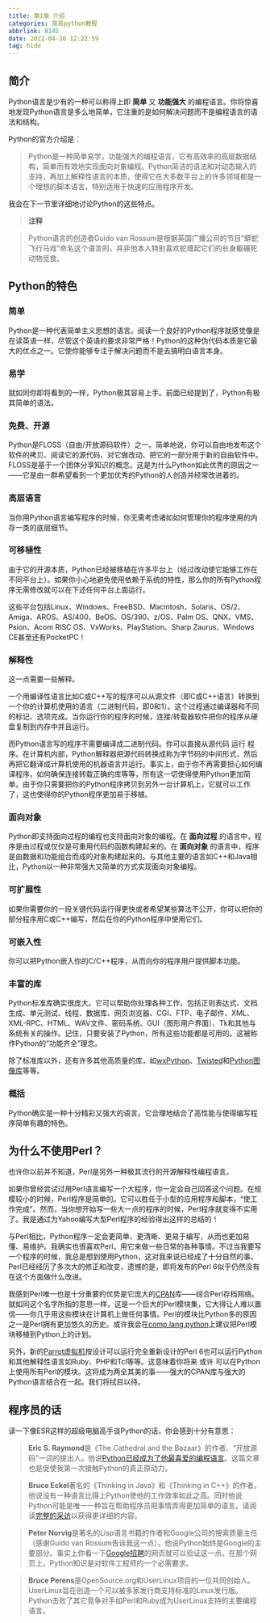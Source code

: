 ```yaml
---
title: 第1章 介绍
categories: 简易python教程
abbrlink: 8145
date: 2022-04-26 12:22:59
tag: hide
---
```

## 简介
Python语言是少有的一种可以称得上即 **简单** 又 **功能强大** 的编程语言。你将惊喜地发现Python语言是多么地简单，它注重的是如何解决问题而不是编程语言的语法和结构。
<!-- more -->
Python的官方介绍是：
> Python是一种简单易学，功能强大的编程语言，它有高效率的高层数据结构，简单而有效地实现面向对象编程。Python简洁的语法和对动态输入的支持，再加上解释性语言的本质，使得它在大多数平台上的许多领域都是一个理想的脚本语言，特别适用于快速的应用程序开发。

我会在下一节里详细地讨论Python的这些特点。


> **注释**

> Python语言的创造者Guido van Rossum是根据英国广播公司的节目“蟒蛇飞行马戏”命名这个语言的，并非他本人特别喜欢蛇缠起它们的长身躯碾死动物觅食。


## Python的特色

### 简单
Python是一种代表简单主义思想的语言。阅读一个良好的Python程序就感觉像是在读英语一样，尽管这个英语的要求非常严格！Python的这种伪代码本质是它最大的优点之一。它使你能够专注于解决问题而不是去搞明白语言本身。

### 易学
就如同你即将看到的一样，Python极其容易上手。前面已经提到了，Python有极其简单的语法。

### 免费、开源
Python是FLOSS（自由/开放源码软件）之一。简单地说，你可以自由地发布这个软件的拷贝、阅读它的源代码、对它做改动、把它的一部分用于新的自由软件中。FLOSS是基于一个团体分享知识的概念。这是为什么Python如此优秀的原因之一——它是由一群希望看到一个更加优秀的Python的人创造并经常改进着的。

### 高层语言
当你用Python语言编写程序的时候，你无需考虑诸如如何管理你的程序使用的内存一类的底层细节。

### 可移植性
由于它的开源本质，Python已经被移植在许多平台上（经过改动使它能够工作在不同平台上）。如果你小心地避免使用依赖于系统的特性，那么你的所有Python程序无需修改就可以在下述任何平台上面运行。

这些平台包括Linux、Windows、FreeBSD、Macintosh、Solaris、OS/2、Amiga、AROS、AS/400、BeOS、OS/390、z/OS、Palm OS、QNX、VMS、Psion、Acom RISC OS、VxWorks、PlayStation、Sharp Zaurus、Windows CE甚至还有PocketPC！

### 解释性
这一点需要一些解释。

一个用编译性语言比如C或C++写的程序可以从源文件（即C或C++语言）转换到一个你的计算机使用的语言（二进制代码，即0和1）。这个过程通过编译器和不同的标记、选项完成。当你运行你的程序的时候，连接/转载器软件把你的程序从硬盘复制到内存中并且运行。

而Python语言写的程序不需要编译成二进制代码。你可以直接从源代码 运行 程序。在计算机内部，Python解释器把源代码转换成称为字节码的中间形式，然后再把它翻译成计算机使用的机器语言并运行。事实上，由于你不再需要担心如何编译程序，如何确保连接转载正确的库等等，所有这一切使得使用Python更加简单。由于你只需要把你的Python程序拷贝到另外一台计算机上，它就可以工作了，这也使得你的Python程序更加易于移植。

### 面向对象
Python即支持面向过程的编程也支持面向对象的编程。在 **面向过程** 的语言中，程序是由过程或仅仅是可重用代码的函数构建起来的。在 **面向对象** 的语言中，程序是由数据和功能组合而成的对象构建起来的。与其他主要的语言如C++和Java相比，Python以一种非常强大又简单的方式实现面向对象编程。

### 可扩展性
如果你需要你的一段关键代码运行得更快或者希望某些算法不公开，你可以把你的部分程序用C或C++编写，然后在你的Python程序中使用它们。

### 可嵌入性
你可以把Python嵌入你的C/C++程序，从而向你的程序用户提供脚本功能。

### 丰富的库
Python标准库确实很庞大。它可以帮助你处理各种工作，包括正则表达式、文档生成、单元测试、线程、数据库、网页浏览器、CGI、FTP、电子邮件、XML、XML-RPC、HTML、WAV文件、密码系统、GUI（图形用户界面）、Tk和其他与系统有关的操作。记住，只要安装了Python，所有这些功能都是可用的。这被称作Python的“功能齐全”理念。

除了标准库以外，还有许多其他高质量的库，如[wxPython][ref_wxPython]、[Twisted][ref_Twisted]和[Python图像库][ref_Python图像库]等等。

### 概括
Python确实是一种十分精彩又强大的语言。它合理地结合了高性能与使得编写程序简单有趣的特色。

## 为什么不使用Perl？
也许你以前并不知道，Perl是另外一种极其流行的开源解释性编程语言。

如果你曾经尝试过用Perl语言编写一个大程序，你一定会自己回答这个问题。在规模较小的时候，Perl程序是简单的。它可以胜任于小型的应用程序和脚本，“使工作完成”。然而，当你想开始写一些大一点的程序的时候，Perl程序就变得不实用了。我是通过为Yahoo编写大型Perl程序的经验得出这样的总结的！

与Perl相比，Python程序一定会更简单、更清晰、更易于编写，从而也更加易懂、易维护。我确实也很喜欢Perl，用它来做一些日常的各种事情。不过当我要写一个程序的时候，我总是想到使用Python，这对我来说已经成了十分自然的事。Perl已经经历了多次大的修正和改变，遗憾的是，即将发布的Perl 6似乎仍然没有在这个方面做什么改进。

我感到Perl唯一也是十分重要的优势是它庞大的[CPAN][ref_CPAN]库——综合Perl存档网络。就如同这个名字所指的意思一样，这是一个巨大的Perl模块集，它大得让人难以置信——你几乎用这些模块在计算机上做任何事情。Perl的模块比Python多的原因之一是Perl拥有更加悠久的历史。或许我会在[comp.lang.python][ref_CLP]上建议把Perl模块移植到Python上的计划。

另外，新的[Parrot虚拟机][ref_Parrot]按设计可以运行完全重新设计的Perl 6也可以运行Python和其他解释性语言如Ruby、PHP和Tcl等等。这意味着你将来 或许 可以在Python上使用所有Perl的模块。这将成为两全其美的事——强大的CPAN库与强大的Python语言结合在一起。我们将拭目以待。

## 程序员的话
读一下像ESR这样的超级电脑高手谈Python的话，你会感到十分有意思：
> **Eric S. Raymond**是《The Cathedral and the Bazaar》的作者、“开放源码”一词的提出人。他说[Python已经成为了他最喜爱的编程语言][ref_favorite]。这篇文章也是促使我第一次接触Python的真正原动力。

<!-- -->
> **Bruce Eckel**著名的《Thinking in Java》和《Thinking in C++》的作者。他说没有一种语言比得上Python使他的工作效率如此之高。同时他说Python可能是唯一一种旨在帮助程序员把事情弄得更加简单的语言。请阅读[完整的采访][ref_views]以获得更详细的内容。

<!-- -->
> **Peter Norvig**是著名的Lisp语言书籍的作者和Google公司的搜索质量主任（感谢Guido van Rossum告诉我这一点）。他说Python始终是Google的主要部分。事实上你看一下[Google招聘][ref_GoogleJob]的网页就可以验证这一点。在那个网页上，Python知识是对软件工程师的一个必需要求。

<!-- -->
> **Bruce Perens**是OpenSource.org和UserLinux项目的一位共同创始人。UserLinux旨在创造一个可以被多家发行商支持标准的Linux发行版。Python击败了其它竞争对手如Perl和Ruby成为UserLinux支持的主要编程语言。

[ref_wxPython]: http://www.wxpython.org/
[ref_Twisted]: http://www.twistedmatrix.com/products/twisted
[ref_Python图像库]: http://www.pythonware.com/products/pil/index.htm
[ref_CPAN]: http://cpan.perl.org/
[ref_CLP]: https://groups.google.com/groups?q=comp.lang.python
[ref_Parrot]: http://www.parrot.org/
[ref_favorite]: http://www.linuxjournal.com/article/3882
[ref_views]: http://www.artima.com/inv/aboutme.html
[ref_GoogleJob]: http://www.google.com/about/jobs/